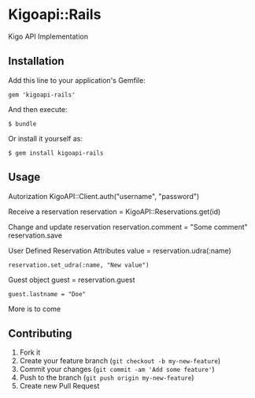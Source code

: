 # Kigoapi::Rails

Kigo API Implementation

## Installation

Add this line to your application's Gemfile:

    gem 'kigoapi-rails'

And then execute:

    $ bundle

Or install it yourself as:

    $ gem install kigoapi-rails

## Usage

Autorization 
    KigoAPI::Client.auth("username", "password")

Receive a reservation 
    reservation = KigoAPI::Reservations.get(id)

Change and update reservation 
    reservation.comment = "Some comment"
    reservation.save

User Defined Reservation Attributes
    value = reservation.udra(:name)

    reservation.set_udra(:name, "New value")

Guest object 
    guest = reservation.guest 

    guest.lastname = "Doe"


More is to come

## Contributing

1. Fork it
2. Create your feature branch (`git checkout -b my-new-feature`)
3. Commit your changes (`git commit -am 'Add some feature'`)
4. Push to the branch (`git push origin my-new-feature`)
5. Create new Pull Request
